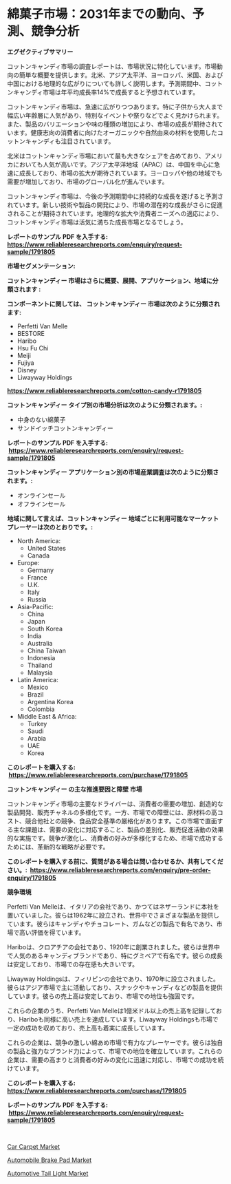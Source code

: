 <p><h1>綿菓子市場：2031年までの動向、予測、競争分析</h1></p><p><strong>エグゼクティブサマリー</strong></p>
<p><p>コットンキャンディ市場の調査レポートは、市場状況に特化しています。市場動向の簡単な概要を提供します。北米、アジア太平洋、ヨーロッパ、米国、および中国における地理的な広がりについても詳しく説明します。予測期間中、コットンキャンディ市場は年平均成長率14%で成長すると予想されています。</p><p>コットンキャンディ市場は、急速に広がりつつあります。特に子供から大人まで幅広い年齢層に人気があり、特別なイベントや祭りなどでよく見かけられます。また、製品のバリエーションや味の種類の増加により、市場の成長が期待されています。健康志向の消費者に向けたオーガニックや自然由来の材料を使用したコットンキャンディも注目されています。</p><p>北米はコットンキャンディ市場において最も大きなシェアを占めており、アメリカにおいても人気が高いです。アジア太平洋地域（APAC）は、中国を中心に急速に成長しており、市場の拡大が期待されています。ヨーロッパや他の地域でも需要が増加しており、市場のグローバル化が進んでいます。</p><p>コットンキャンディ市場は、今後の予測期間中に持続的な成長を遂げると予測されています。新しい技術や製品の開発により、市場の潜在的な成長がさらに促進されることが期待されています。地理的な拡大や消費者ニーズへの適応により、コットンキャンディ市場は活気に満ちた成長市場となるでしょう。</p></p>
<p><strong>レポートのサンプル PDF を入手する: <a href="https://www.reliableresearchreports.com/enquiry/request-sample/1791805">https://www.reliableresearchreports.com/enquiry/request-sample/1791805</a></strong></p>
<p><strong>市場セグメンテーション:</strong></p>
<p><strong> コットンキャンディー 市場はさらに概要、展開、アプリケーション、地域に分類されます :</strong></p>
<p><strong>コンポーネントに関しては、 コットンキャンディー 市場は次のように分類されます: &nbsp;</strong></p>
<p><ul><li>Perfetti Van Melle</li><li>BESTORE</li><li>Haribo</li><li>Hsu Fu Chi</li><li>Meiji</li><li>Fujiya</li><li>Disney</li><li>Liwayway Holdings</li></ul></p>
<p><strong><a href="https://www.reliableresearchreports.com/cotton-candy-r1791805">https://www.reliableresearchreports.com/cotton-candy-r1791805</a></strong></p>
<p><strong> コットンキャンディー タイプ別の市場分析は次のように分類されます。:</strong></p>
<p><ul><li>中身のない綿菓子</li><li>サンドイッチコットンキャンディー</li></ul></p>
<p><strong>レポートのサンプル PDF を入手する: &nbsp;<a href="https://www.reliableresearchreports.com/enquiry/request-sample/1791805">https://www.reliableresearchreports.com/enquiry/request-sample/1791805</a></strong></p>
<p><strong> コットンキャンディー アプリケーション別の市場産業調査は次のように分類されます。:</strong></p>
<p><ul><li>オンラインセール</li><li>オフラインセール</li></ul></p>
<p><strong>地域に関して言えば、コットンキャンディー 地域ごとに利用可能なマーケットプレーヤーは次のとおりです。:</strong></p>
<p><ul>
    <li>
        North America:
        <ul>
            <li>United States</li>
            <li>Canada</li>
        </ul>
    </li>
    <li>
        Europe:
        <ul>
            <li>Germany</li>
            <li>France</li>
            <li>U.K.</li>
            <li>Italy</li>
            <li>Russia</li>
        </ul>
    </li>
    <li>
        Asia-Pacific:
        <ul>
            <li>China</li>
            <li>Japan</li>
            <li>South Korea</li>
            <li>India</li>
            <li>Australia</li>
            <li>China Taiwan</li>
            <li>Indonesia</li>
            <li>Thailand</li>
            <li>Malaysia</li>
        </ul>
    </li>
    <li>
        Latin America:
        <ul>
            <li>Mexico</li>
            <li>Brazil</li>
            <li>Argentina Korea</li>
            <li>Colombia</li>
        </ul>
    </li>
    <li>
        Middle East & Africa:
        <ul>
            <li>Turkey</li>
            <li>Saudi</li>
            <li>Arabia</li>
            <li>UAE</li>
            <li>Korea</li>
        </ul>
    </li>
    </ul></p>
<p><strong>このレポートを購入する: &nbsp;<a href="https://www.reliableresearchreports.com/purchase/1791805">https://www.reliableresearchreports.com/purchase/1791805</a></strong></p>
<p><strong>コットンキャンディー の主な推進要因と障壁 市場</strong></p>
<p><p>コットンキャンディ市場の主要なドライバーは、消費者の需要の増加、創造的な製品開発、販売チャネルの多様化です。一方、市場での障壁には、原材料の高コスト、競合他社との競争、食品安全基準の厳格化があります。この市場で直面する主な課題は、需要の変化に対応すること、製品の差別化、販売促進活動の効果的な実施です。競争が激化し、消費者の好みが多様化するため、市場で成功するためには、革新的な戦略が必要です。</p></p>
<p><strong>このレポートを購入する前に、質問がある場合は問い合わせるか、共有してください。:&nbsp; <a href="https://www.reliableresearchreports.com/enquiry/pre-order-enquiry/1791805">https://www.reliableresearchreports.com/enquiry/pre-order-enquiry/1791805</a></strong></p>
<p><strong>競争環境</strong></p>
<p><p>Perfetti Van Melleは、イタリアの会社であり、かつてはネザーランドに本社を置いていました。彼らは1962年に設立され、世界中でさまざまな製品を提供しています。彼らはキャンディやチョコレート、ガムなどの製品で有名であり、市場で高い評価を得ています。</p><p>Hariboは、クロアチアの会社であり、1920年に創業されました。彼らは世界中で人気のあるキャンディブランドであり、特にグミベアで有名です。彼らの成長は安定しており、市場での存在感も大きいです。</p><p>Liwayway Holdingsは、フィリピンの会社であり、1970年に設立されました。彼らはアジア市場で主に活動しており、スナックやキャンディなどの製品を提供しています。彼らの売上高は安定しており、市場での地位も強固です。</p><p>これらの企業のうち、Perfetti Van Melleは1億米ドル以上の売上高を記録しており、Hariboも同様に高い売上を達成しています。Liwayway Holdingsも市場で一定の成功を収めており、売上高も着実に成長しています。</p><p>これらの企業は、競争の激しい綿あめ市場で有力なプレーヤーです。彼らは独自の製品と強力なブランド力によって、市場での地位を確立しています。これらの企業は、需要の高まりと消費者の好みの変化に迅速に対応し、市場での成功を続けています。</p></p>
<p><strong>このレポートを購入する: &nbsp; <a href="https://www.reliableresearchreports.com/purchase/1791805">https://www.reliableresearchreports.com/purchase/1791805</a></strong></p>
<p><strong>レポートのサンプル PDF を入手する: &nbsp;<a href="https://www.reliableresearchreports.com/enquiry/request-sample/1791805">https://www.reliableresearchreports.com/enquiry/request-sample/1791805</a></strong><strong></strong></p>
<p>&nbsp;</p>
<p><p><a href="https://www.linkedin.com/pulse/car-carpet-market-size-share-amp-trends-analysis-report-material-jbshf?trackingId=q3c%2BYZlY4R1HJpbf7mycSw%3D%3D">Car Carpet Market</a></p><p><a href="https://www.linkedin.com/pulse/automobile-brake-pad-market-size-share-global-analysis-report-kzmzf?trackingId=bsmZ6FoBP7b%2FQ3XVQ1ayow%3D%3D">Automobile Brake Pad Market</a></p><p><a href="https://www.linkedin.com/pulse/automotive-tail-light-market-research-report-unlocks-8qyqf?trackingId=3tu4cjYHP4K%2Bvg1lKM3ZTA%3D%3D">Automotive Tail Light Market</a></p></p>